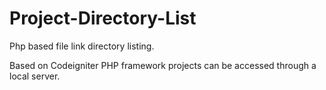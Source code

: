 # Project-Directory-List

Php based file link directory listing.

Based on Codeigniter PHP framework projects can be accessed through a local server.
